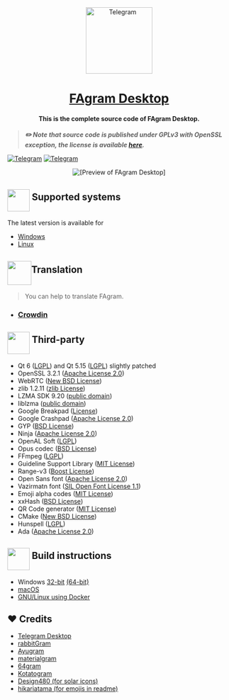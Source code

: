 <div align="center">

<img alt="Telegram" width="150x" src="https://github.com/FajoX1/fagramdesktop/blob/dev/Telegram/Resources/art/icon512@2x.png?raw=true">

<h1><a href='https://t.me/FAgramClient'>FAgram Desktop</a></h1>

#### This is the complete source code of FAgram Desktop.

</div>

> ***✏️ Note that source code is published under GPLv3 with OpenSSL exception, the license is available [here][license].***

<a href="https://t.me/FAgramClient"><img alt="Telegram" src="https://img.shields.io/badge/Telegram_Channel-0a0a0a?style=for-the-badge&logo=telegram"></a>
<a href="https://t.me/FAgram_Group"><img alt="Telegram" src="https://img.shields.io/badge/Telegram_Chat-0a0a0a?style=for-the-badge&logo=telegram"></a>

<div align="center">

![[Preview of FAgram Desktop]][preview_image]

</div>

## <h2><img src="https://github.com/hikariatama/assets/raw/master/680-it-developer-flat.webp" height="50" align="middle"> Supported systems</h2>

The latest version is available for

* [Windows](https://t.me/FAgramWindows)
* [Linux](https://t.me/FAgramLinux)

## <h2 border="none"><img src="https://github.com/hikariatama/assets/raw/master/981-consultation-flat.webp" height="54" align="middle">Translation</h2>

> You can help to translate FAgram.

* <h3><b><a href="https://crowdin.com/project/fagram">Crowdin</a></b></h3>

## <h2><img src="https://github.com/hikariatama/assets/raw/master/1312-micro-sd-card-flat.webp" height="50" align="middle"> Third-party</h2>

* Qt 6 ([LGPL](http://doc.qt.io/qt-6/lgpl.html)) and Qt 5.15 ([LGPL](http://doc.qt.io/qt-5/lgpl.html)) slightly patched
* OpenSSL 3.2.1 ([Apache License 2.0](https://www.openssl.org/source/apache-license-2.0.txt))
* WebRTC ([New BSD License](https://github.com/desktop-app/tg_owt/blob/master/LICENSE))
* zlib 1.2.11 ([zlib License](http://www.zlib.net/zlib_license.html))
* LZMA SDK 9.20 ([public domain](http://www.7-zip.org/sdk.html))
* liblzma ([public domain](http://tukaani.org/xz/))
* Google Breakpad ([License](https://chromium.googlesource.com/breakpad/breakpad/+/master/LICENSE))
* Google Crashpad ([Apache License 2.0](https://chromium.googlesource.com/crashpad/crashpad/+/master/LICENSE))
* GYP ([BSD License](https://github.com/bnoordhuis/gyp/blob/master/LICENSE))
* Ninja ([Apache License 2.0](https://github.com/ninja-build/ninja/blob/master/COPYING))
* OpenAL Soft ([LGPL](https://github.com/kcat/openal-soft/blob/master/COPYING))
* Opus codec ([BSD License](http://www.opus-codec.org/license/))
* FFmpeg ([LGPL](https://www.ffmpeg.org/legal.html))
* Guideline Support Library ([MIT License](https://github.com/Microsoft/GSL/blob/master/LICENSE))
* Range-v3 ([Boost License](https://github.com/ericniebler/range-v3/blob/master/LICENSE.txt))
* Open Sans font ([Apache License 2.0](http://www.apache.org/licenses/LICENSE-2.0.html))
* Vazirmatn font ([SIL Open Font License 1.1](https://github.com/rastikerdar/vazirmatn/blob/master/OFL.txt))
* Emoji alpha codes ([MIT License](https://github.com/emojione/emojione/blob/master/extras/alpha-codes/LICENSE.md))
* xxHash ([BSD License](https://github.com/Cyan4973/xxHash/blob/dev/LICENSE))
* QR Code generator ([MIT License](https://github.com/nayuki/QR-Code-generator#license))
* CMake ([New BSD License](https://github.com/Kitware/CMake/blob/master/Copyright.txt))
* Hunspell ([LGPL](https://github.com/hunspell/hunspell/blob/master/COPYING.LESSER))
* Ada ([Apache License 2.0](https://github.com/ada-url/ada/blob/main/LICENSE-APACHE))

## <h2><img src="https://github.com/hikariatama/assets/raw/master/1326-command-window-line-flat.webp" height="50" align="middle"> Build instructions</h2>

* Windows [32-bit](docs/building-win.md) [(64-bit)](docs/building-win-x64.md)
* [macOS](docs/building-mac.md)
* [GNU/Linux using Docker][linux_build]

## ❤️ Credits

* [Telegram Desktop](https://github.com/telegramdesktop/tdesktop)
* [rabbitGram](https://github.com/rabbitGramDesktop)
* [Ayugram](https://github.com/ayugram/AyugramDesktop)
* [materialgram](https://github.com/kukuruzka165/materialgram)
* [64gram](https://github.com/TDesktop-x64/tdesktop)
* [Kotatogram](https://github.com/kotatogram/kotatogram-desktop)
* [Design480 (for solar icons)](https://www.figma.com/@480design)
* [hikariatama (for emojis in readme)](https://github.com/hikariatama)

[//]: # (LINKS)
[fagram]: https://t.me/FAgramClient
[fagram_desktop]: https://t.me/FAgramClient
[telegram_desktop]: https://github.com/fajox1/fagramdesktop
[telegram_api]: https://core.telegram.org
[telegram_proto]: https://core.telegram.org/mtproto
[license]: LICENSE
[win]: https://t.me/FAgramWindows
[linux]: https://t.me/FAgramLinux
[win32_build]: docs/building-win.md
[win64_build]: docs/building-win64.md
[mac_build]: docs/building-mac.md
[linux_build]: docs/building-linux.md
[preview_image]: https://raw.githubusercontent.com/fajox1/fagramdesktop/dev/docs/assets/preview.png "Preview of FAgram Deskop"